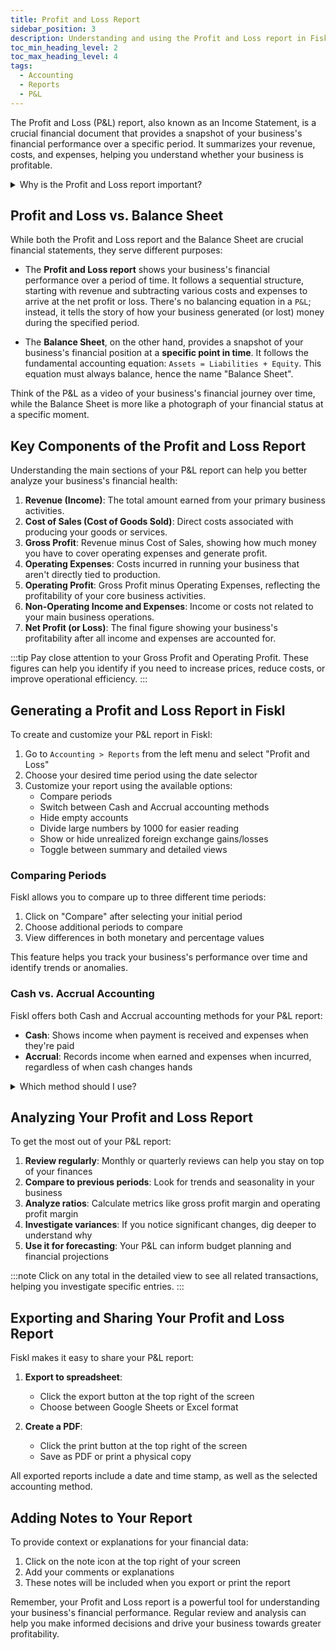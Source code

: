 ```yaml
---
title: Profit and Loss Report
sidebar_position: 3
description: Understanding and using the Profit and Loss report in Fiskl
toc_min_heading_level: 2
toc_max_heading_level: 4
tags:
  - Accounting
  - Reports
  - P&L
---
```


The Profit and Loss (P&L) report, also known as an Income Statement, is a crucial financial document that provides a snapshot of your business's financial performance over a specific period. It summarizes your revenue, costs, and expenses, helping you understand whether your business is profitable.

<details>
<summary>Why is the Profit and Loss report important?</summary>

The P&L report is essential because it:
- Shows if your business is making money
- Helps identify areas where you can cut costs
- Is required for tax filing and loan applications
- Provides insights for business decision-making
</details>

## Profit and Loss vs. Balance Sheet

While both the Profit and Loss report and the Balance Sheet are crucial financial statements, they serve different purposes:

- The **Profit and Loss report** shows your business's financial performance over a period of time. It follows a sequential structure, starting with revenue and subtracting various costs and expenses to arrive at the net profit or loss. There's no balancing equation in a `P&L`; instead, it tells the story of how your business generated (or lost) money during the specified period.

- The **Balance Sheet**, on the other hand, provides a snapshot of your business's financial position at a **specific point in time**. It follows the fundamental accounting equation: `Assets = Liabilities + Equity`. This equation must always balance, hence the name "Balance Sheet".

Think of the P&L as a video of your business's financial journey over time, while the Balance Sheet is more like a photograph of your financial status at a specific moment.

## Key Components of the Profit and Loss Report

Understanding the main sections of your P&L report can help you better analyze your business's financial health:

1. **Revenue (Income)**: The total amount earned from your primary business activities.
1. **Cost of Sales (Cost of Goods Sold)**: Direct costs associated with producing your goods or services.
1. **Gross Profit**: Revenue minus Cost of Sales, showing how much money you have to cover operating expenses and generate profit.
1. **Operating Expenses**: Costs incurred in running your business that aren't directly tied to production.
1. **Operating Profit**: Gross Profit minus Operating Expenses, reflecting the profitability of your core business activities.
1. **Non-Operating Income and Expenses**: Income or costs not related to your main business operations.
1. **Net Profit (or Loss)**: The final figure showing your business's profitability after all income and expenses are accounted for.

:::tip
Pay close attention to your Gross Profit and Operating Profit. These figures can help you identify if you need to increase prices, reduce costs, or improve operational efficiency.
:::

## Generating a Profit and Loss Report in Fiskl

To create and customize your P&L report in Fiskl:

1. Go to `Accounting > Reports` from the left menu and select "Profit and Loss"
1. Choose your desired time period using the date selector
1. Customize your report using the available options:
   - Compare periods
   - Switch between Cash and Accrual accounting methods
   - Hide empty accounts
   - Divide large numbers by 1000 for easier reading
   - Show or hide unrealized foreign exchange gains/losses
   - Toggle between summary and detailed views

### Comparing Periods

Fiskl allows you to compare up to three different time periods:

1. Click on "Compare" after selecting your initial period
2. Choose additional periods to compare
3. View differences in both monetary and percentage values

This feature helps you track your business's performance over time and identify trends or anomalies.

### Cash vs. Accrual Accounting

Fiskl offers both Cash and Accrual accounting methods for your P&L report:

- **Cash**: Shows income when payment is received and expenses when they're paid
- **Accrual**: Records income when earned and expenses when incurred, regardless of when cash changes hands

<details>
<summary>Which method should I use?</summary>

Learn more about the differences between [Cash vs Accrual accounting](../cash-vs-accrual) and how you can easily switch between them in Fiskl.
 
</details>

## Analyzing Your Profit and Loss Report

To get the most out of your P&L report:

1. **Review regularly**: Monthly or quarterly reviews can help you stay on top of your finances
2. **Compare to previous periods**: Look for trends and seasonality in your business
3. **Analyze ratios**: Calculate metrics like gross profit margin and operating profit margin
4. **Investigate variances**: If you notice significant changes, dig deeper to understand why
5. **Use it for forecasting**: Your P&L can inform budget planning and financial projections

:::note
Click on any total in the detailed view to see all related transactions, helping you investigate specific entries.
:::

## Exporting and Sharing Your Profit and Loss Report

Fiskl makes it easy to share your P&L report:

1. **Export to spreadsheet**: 
   - Click the export button at the top right of the screen
   - Choose between Google Sheets or Excel format

2. **Create a PDF**:
   - Click the print button at the top right of the screen
   - Save as PDF or print a physical copy

All exported reports include a date and time stamp, as well as the selected accounting method.

## Adding Notes to Your Report

To provide context or explanations for your financial data:

1. Click on the note icon at the top right of your screen
2. Add your comments or explanations
3. These notes will be included when you export or print the report

Remember, your Profit and Loss report is a powerful tool for understanding your business's financial performance. Regular review and analysis can help you make informed decisions and drive your business towards greater profitability.